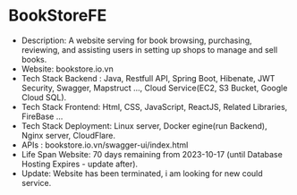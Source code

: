 # BookStoreFE
<ul>
  <li>Description: A website serving for book browsing, purchasing, reviewing, and assisting users in setting up shops to manage and sell books.</li>
  <li>Website: bookstore.io.vn</li>
  <li>Tech Stack Backend : Java, Restfull API, Spring Boot, Hibenate, JWT Security, Swagger, Mapstruct ..., Cloud Service(EC2, S3 Bucket, Google Cloud SQL).</li>
  <li>Tech Stack Frontend: Html, CSS, JavaScript, ReactJS, Related Libraries, FireBase ...</li>
  <li>Tech Stack Deployment: Linux server, Docker egine(run Backend), Nginx server, CloudFlare.</li>
  <li>APIs : bookstore.io.vn/swagger-ui/index.html</li>
  <li>Life Span Website: 70 days remaining from 2023-10-17 (until Database Hosting Expires - update after).</li>
  <li>Update: Website has been terminated, i am looking for new could service.</li>
</ul>
